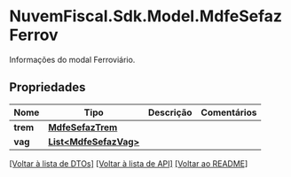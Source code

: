 # NuvemFiscal.Sdk.Model.MdfeSefazFerrov
Informações do modal Ferroviário.

## Propriedades

Nome | Tipo | Descrição | Comentários
------------ | ------------- | ------------- | -------------
**trem** | [**MdfeSefazTrem**](MdfeSefazTrem.md) |  | 
**vag** | [**List&lt;MdfeSefazVag&gt;**](MdfeSefazVag.md) |  | 

[[Voltar à lista de DTOs]](../README.md#documentation-for-models) [[Voltar à lista de API]](../README.md#documentation-for-api-endpoints) [[Voltar ao README]](../README.md)

